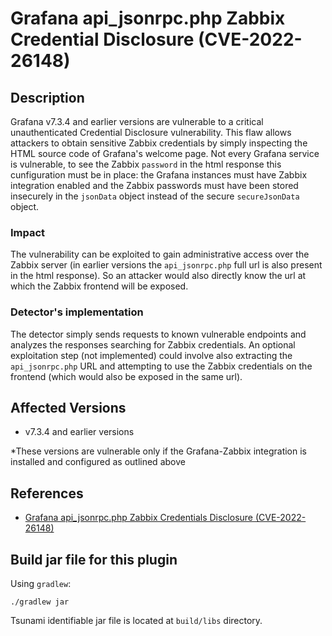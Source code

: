 # Grafana api_jsonrpc.php Zabbix Credential Disclosure (CVE-2022-26148)

## Description

Grafana v7.3.4 and earlier versions are vulnerable to a critical unauthenticated
Credential Disclosure vulnerability. This flaw allows attackers to obtain sensitive
Zabbix credentials by simply inspecting the HTML source code of Grafana's welcome page.
Not every Grafana service is vulnerable, to see the Zabbix `password` in the html
response this cunfiguration must be in place: the Grafana instances must have Zabbix
integration enabled and the Zabbix passwords must have been stored insecurely in the
`jsonData` object instead of the secure `secureJsonData` object.

### Impact

The vulnerability can be exploited to gain administrative access over the Zabbix server
(in earlier versions the `api_jsonrpc.php` full url is also present in the html response).
So an attacker would also directly know the url at which the Zabbix frontend will be exposed.

### Detector's implementation

The detector simply sends requests to known vulnerable endpoints and analyzes the responses
searching for Zabbix credentials. An optional exploitation step (not implemented) could
involve also extracting the `api_jsonrpc.php` URL and attempting to use the Zabbix credentials
on the frontend (which would also be exposed in the same url).

## Affected Versions

- v7.3.4 and earlier versions

*These versions are vulnerable only if the Grafana-Zabbix integration is installed and configured as outlined above

## References

- [Grafana api_jsonrpc.php Zabbix Credentials Disclosure (CVE-2022-26148)](https://nvd.nist.gov/vuln/detail/cve-2022-26148)

## Build jar file for this plugin

Using `gradlew`:

```shell
./gradlew jar
```

Tsunami identifiable jar file is located at `build/libs` directory.
